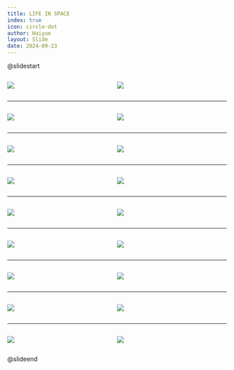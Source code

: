 ```yaml
---
title: LIFE IN SPACE
index: true
icon: circle-dot
author: Haiyue
layout: Slide
date: 2024-09-23
---
```

 
@slidestart

<div style="display:flex">
<div style="flex:1">

![](/reading/english/Level-S/LIFE%20IN%20SPACE/001.webp)
</div>
<div style="flex:1">

![](/reading/english/Level-S/LIFE%20IN%20SPACE/002.webp)
</div>
</div>

---

<div style="display:flex">
<div style="flex:1">

![](/reading/english/Level-S/LIFE%20IN%20SPACE/003.webp)
</div>
<div style="flex:1">

![](/reading/english/Level-S/LIFE%20IN%20SPACE/004.webp)
</div>
</div>

---

<div style="display:flex">
<div style="flex:1">

![](/reading/english/Level-S/LIFE%20IN%20SPACE/005.webp)
</div>
<div style="flex:1">

![](/reading/english/Level-S/LIFE%20IN%20SPACE/006.webp)
</div>
</div>

---

<div style="display:flex">
<div style="flex:1">

![](/reading/english/Level-S/LIFE%20IN%20SPACE/007.webp)
</div>
<div style="flex:1">

![](/reading/english/Level-S/LIFE%20IN%20SPACE/008.webp)
</div>
</div>

---

<div style="display:flex">
<div style="flex:1">

![](/reading/english/Level-S/LIFE%20IN%20SPACE/009.webp)
</div>
<div style="flex:1">

![](/reading/english/Level-S/LIFE%20IN%20SPACE/010.webp)
</div>
</div>

---

<div style="display:flex">
<div style="flex:1">

![](/reading/english/Level-S/LIFE%20IN%20SPACE/011.webp)
</div>
<div style="flex:1">

![](/reading/english/Level-S/LIFE%20IN%20SPACE/012.webp)
</div>
</div>

---

<div style="display:flex">
<div style="flex:1">

![](/reading/english/Level-S/LIFE%20IN%20SPACE/013.webp)
</div>
<div style="flex:1">

![](/reading/english/Level-S/LIFE%20IN%20SPACE/014.webp)
</div>
</div>

---

<div style="display:flex">
<div style="flex:1">

![](/reading/english/Level-S/LIFE%20IN%20SPACE/015.webp)
</div>
<div style="flex:1">

![](/reading/english/Level-S/LIFE%20IN%20SPACE/016.webp)
</div>
</div>

---

<div style="display:flex">
<div style="flex:1">

![](/reading/english/Level-S/LIFE%20IN%20SPACE/017.webp)
</div>
<div style="flex:1">

![](/reading/english/Level-S/LIFE%20IN%20SPACE/018.webp)
</div>
</div>

@slideend